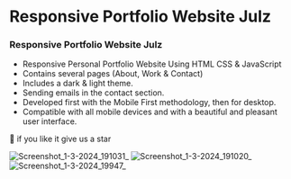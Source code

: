 # Responsive Portfolio Website Julz
### Responsive Portfolio Website Julz

- Responsive Personal Portfolio Website Using HTML CSS & JavaScript
- Contains several pages (About, Work & Contact)
- Includes a dark & light theme.
- Sending emails in the contact section.
- Developed first with the Mobile First methodology, then for desktop.
- Compatible with all mobile devices and with a beautiful and pleasant user interface.

💙  if you like it give us a star 

![Screenshot_1-3-2024_191031_](https://github.com/AMR-Re/portfolio/assets/74749937/437329d6-d0b0-4624-919b-26f37a0609ff)
![Screenshot_1-3-2024_191020_](https://github.com/AMR-Re/portfolio/assets/74749937/6cc6cd05-d78d-474a-b1b2-be98d7bfd0ef)
![Screenshot_1-3-2024_19947_](https://github.com/AMR-Re/portfolio/assets/74749937/507d44bd-f75c-4195-9ab7-d90538a8bce0)
